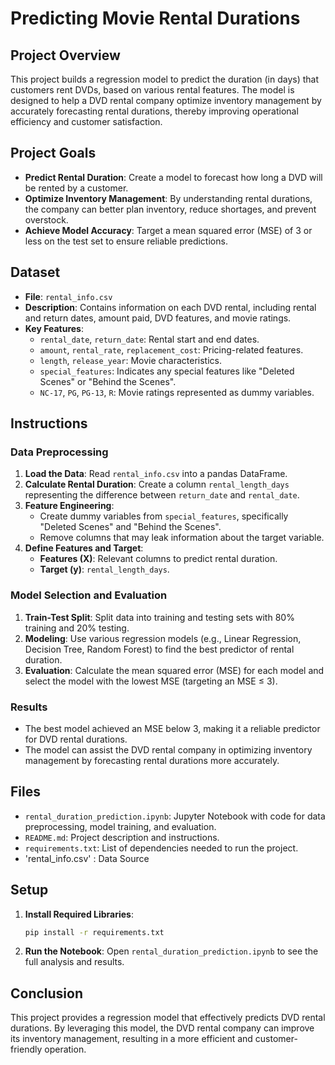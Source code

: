 
# Predicting Movie Rental Durations

## Project Overview
This project builds a regression model to predict the duration (in days) that customers rent DVDs, based on various rental features. The model is designed to help a DVD rental company optimize inventory management by accurately forecasting rental durations, thereby improving operational efficiency and customer satisfaction.

## Project Goals
- **Predict Rental Duration**: Create a model to forecast how long a DVD will be rented by a customer.
- **Optimize Inventory Management**: By understanding rental durations, the company can better plan inventory, reduce shortages, and prevent overstock.
- **Achieve Model Accuracy**: Target a mean squared error (MSE) of 3 or less on the test set to ensure reliable predictions.

## Dataset
- **File**: `rental_info.csv`
- **Description**: Contains information on each DVD rental, including rental and return dates, amount paid, DVD features, and movie ratings.
- **Key Features**:
  - `rental_date`, `return_date`: Rental start and end dates.
  - `amount`, `rental_rate`, `replacement_cost`: Pricing-related features.
  - `length`, `release_year`: Movie characteristics.
  - `special_features`: Indicates any special features like "Deleted Scenes" or "Behind the Scenes".
  - `NC-17`, `PG`, `PG-13`, `R`: Movie ratings represented as dummy variables.

## Instructions
### Data Preprocessing
1. **Load the Data**: Read `rental_info.csv` into a pandas DataFrame.
2. **Calculate Rental Duration**: Create a column `rental_length_days` representing the difference between `return_date` and `rental_date`.
3. **Feature Engineering**: 
   - Create dummy variables from `special_features`, specifically "Deleted Scenes" and "Behind the Scenes".
   - Remove columns that may leak information about the target variable.
4. **Define Features and Target**:
   - **Features (X)**: Relevant columns to predict rental duration.
   - **Target (y)**: `rental_length_days`.

### Model Selection and Evaluation
1. **Train-Test Split**: Split data into training and testing sets with 80% training and 20% testing.
2. **Modeling**: Use various regression models (e.g., Linear Regression, Decision Tree, Random Forest) to find the best predictor of rental duration.
3. **Evaluation**: Calculate the mean squared error (MSE) for each model and select the model with the lowest MSE (targeting an MSE ≤ 3).

### Results
- The best model achieved an MSE below 3, making it a reliable predictor for DVD rental durations.
- The model can assist the DVD rental company in optimizing inventory management by forecasting rental durations more accurately.

## Files
- `rental_duration_prediction.ipynb`: Jupyter Notebook with code for data preprocessing, model training, and evaluation.
- `README.md`: Project description and instructions.
- `requirements.txt`: List of dependencies needed to run the project.
- 'rental_info.csv' : Data Source

## Setup
1. **Install Required Libraries**:
   ```bash
   pip install -r requirements.txt
   ```
2. **Run the Notebook**: Open `rental_duration_prediction.ipynb` to see the full analysis and results.

## Conclusion
This project provides a regression model that effectively predicts DVD rental durations. By leveraging this model, the DVD rental company can improve its inventory management, resulting in a more efficient and customer-friendly operation.

